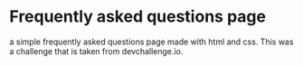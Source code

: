 # Frequently asked questions page
a simple frequently asked questions page made with html and css.
This was a challenge that is taken from devchallenge.io. 
